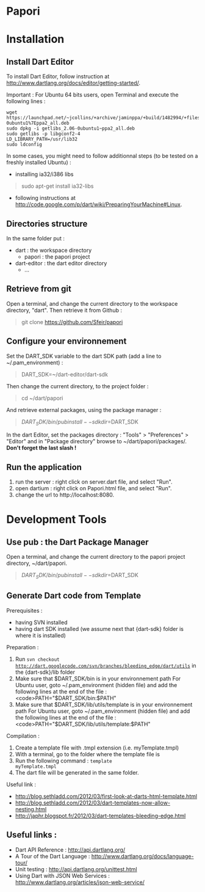Papori
======

Installation
============

Install Dart Editor
-------------------

To install Dart Editor, follow instruction at http://www.dartlang.org/docs/editor/getting-started/.

Important : For Ubuntu 64 bits users, open Terminal and execute the following lines :

	wget https://launchpad.net/~jcollins/+archive/jaminppa/+build/1482994/+files/getlibs_2.06-0ubuntu1%7Eppa2_all.deb 
	sudo dpkg -i getlibs_2.06-0ubuntu1~ppa2_all.deb 
	sudo getlibs -p libgconf2-4 
	LD_LIBRARY_PATH=/usr/lib32 
	sudo ldconfig
	

In some cases, you might need to follow additionnal steps (to be tested on a freshly installed Ubuntu) :

- installing ia32/i386 libs
> 	sudo apt-get install ia32-libs
	
- following instructions at http://code.google.com/p/dart/wiki/PreparingYourMachine#Linux.

Directories structure
------------------------------------------------
In the same folder put :

- dart : the workspace directory
	- papori : the papori project
- dart-editor : the dart editor directory
	- ...

Retrieve from git
------------------------------------------------

Open a terminal, and change the current directory to the workspace directory, "dart". Then retrieve it from Github :
> 	git clone https://github.com/Sfeir/papori


Configure your environnement
------------------------------------------------

Set the DART_SDK variable to the dart SDK path (add a line to ~/.pam_environment) :
> 	DART_SDK=~/dart-editor/dart-sdk

Then change the current directory, to the project folder : 
> 	cd ~/dart/papori

And retrieve external packages, using the package manager : 
> 	$DART_SDK/bin/pub install --sdkdir=$DART_SDK

In the dart Editor, set the packages directory : "Tools" > "Preferences" > "Editor" and in "Package directory" browse to ~/dart/papori/packages/. **Don't forget the last slash !**

Run the application
------------------------------------------------

1. run the server : right click on server.dart file, and select "Run". 
2. open dartium : right click on Papori.html file, and select "Run". 
3. change the url to http://localhost:8080.

Development Tools
=================

Use pub : the Dart Package Manager
------------------------------------------------
Open a terminal, and change the current directory to the papori project directory, ~/dart/papori.
> 	$DART_SDK/bin/pub install --sdkdir=$DART_SDK

Generate Dart code from Template
------------------------------------------------
Prerequisites :

- having SVN installed
- having dart SDK installed (we assume next that {dart-sdk} folder is where it is installed)

Preparation :

1. Run <code>svn checkout http://dart.googlecode.com/svn/branches/bleeding_edge/dart/utils</code> in the {dart-sdk}/lib folder
2. Make sure that $DART_SDK/bin is in your environnement path
	For Ubuntu user, goto ~/.pam_environment (hidden file) and add the following lines at the end of the file : <code>PATH="$DART_SDK/bin:$PATH"</code>
3. Make sure that $DART_SDK/lib/utils/template is in your environnement path
	For Ubuntu user, goto ~/.pam_environment (hidden file) and add the following lines at the end of the file : <code>PATH="$DART_SDK/lib/utils/template:$PATH"</code>

Compilation :

1. Create a template file with .tmpl extension (i.e. myTemplate.tmpl)
2. With a terminal, go to the folder where the template file is
3. Run the following command : <code>template myTemplate.tmpl</code>
4. The dart file will be generated in the same folder.

Useful link :

* http://blog.sethladd.com/2012/03/first-look-at-darts-html-template.html
* http://blog.sethladd.com/2012/03/dart-templates-now-allow-nesting.html
* http://japhr.blogspot.fr/2012/03/dart-templates-bleeding-edge.html


Useful links :
------------------------------------------------

- Dart API Reference : http://api.dartlang.org/
- A Tour of the Dart Language : http://www.dartlang.org/docs/language-tour/
- Unit testing : http://api.dartlang.org/unittest.html
- Using Dart with JSON Web Services : http://www.dartlang.org/articles/json-web-service/

